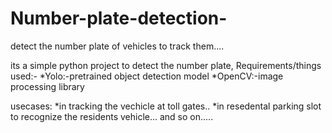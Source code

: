 # Number-plate-detection-
detect the number plate of vehicles to track them....


its a simple python project to detect the number plate,
Requirements/things used:-
*Yolo:-pretrained object detection model
*OpenCV:-image processing library

usecases:
*in tracking the vechicle at toll gates..
*in resedental parking slot to recognize the residents vehicle...
and so on.....

